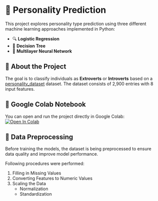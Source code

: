 # 🧠 Personality Prediction

This project explores personality type prediction using three different machine learning approaches implemented in Python:

- 🔍 **Logistic Regression**
- 🌳 **Decision Tree**
- 🤖 **Multilayer Neural Network**

## 📁 About the Project

The goal is to classify individuals as **Extroverts** or **Introverts** based on a [personality_dataset](https://www.kaggle.com/datasets/rakeshkapilavai/extrovert-vs-introvert-behavior-data/data) dataset. The dataset consists of 2,900 entries with 8 input features.

## 📓 Google Colab Notebook

You can open and run the project directly in Google Colab:  
[![Open In Colab](https://colab.research.google.com/assets/colab-badge.svg)](https://colab.research.google.com/drive/171vMVdC4xJ3R7atuH5JpWq5c9yDZp9Vy?usp=sharing)

## 🔄 Data Preprocessing

Before training the models, the dataset is being preprocessed to ensure data quality and improve model performance.

Following procedures were performed:

1. Filling in Missing Values
2. Converting Features to Numeric Values
3. Scaling the Data
   - Normalization
   - Standardization
